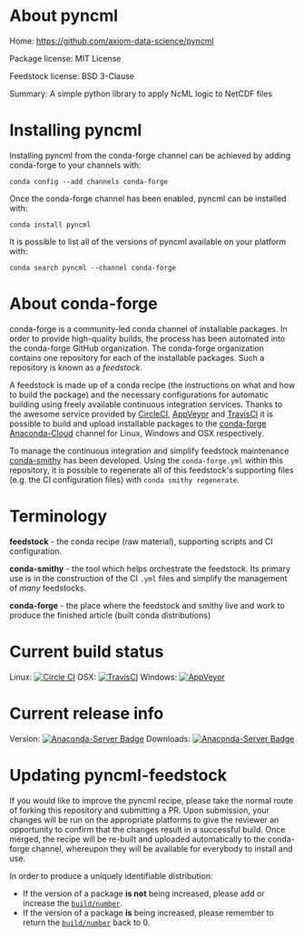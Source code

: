 About pyncml
============

Home: https://github.com/axiom-data-science/pyncml

Package license: MIT License

Feedstock license: BSD 3-Clause

Summary: A simple python library to apply NcML logic to NetCDF files



Installing pyncml
=================

Installing pyncml from the conda-forge channel can be achieved by adding conda-forge to your channels with:

```
conda config --add channels conda-forge
```

Once the conda-forge channel has been enabled, pyncml can be installed with:

```
conda install pyncml
```

It is possible to list all of the versions of pyncml available on your platform with:

```
conda search pyncml --channel conda-forge
```


About conda-forge
=================

conda-forge is a community-led conda channel of installable packages.
In order to provide high-quality builds, the process has been automated into the
conda-forge GitHub organization. The conda-forge organization contains one repository 
for each of the installable packages. Such a repository is known as a *feedstock*.

A feedstock is made up of a conda recipe (the instructions on what and how to build
the package) and the necessary configurations for automatic building using freely
available continuous integration services. Thanks to the awesome service provided by
[CircleCI](https://circleci.com/), [AppVeyor](http://www.appveyor.com/)
and [TravisCI](https://travis-ci.org/) it is possible to build and upload installable
packages to the [conda-forge](https://anaconda.org/conda-forge)
[Anaconda-Cloud](http://docs.anaconda.org/) channel for Linux, Windows and OSX respectively.

To manage the continuous integration and simplify feedstock maintenance
[conda-smithy](http://github.com/conda-forge/conda-smithy) has been developed.
Using the ``conda-forge.yml`` within this repository, it is possible to regenerate all of
this feedstock's supporting files (e.g. the CI configuration files) with ``conda smithy regenerate``.


Terminology
===========

**feedstock** - the conda recipe (raw material), supporting scripts and CI configuration.

**conda-smithy** - the tool which helps orchestrate the feedstock.
                   Its primary use is in the construction of the CI ``.yml`` files
                   and simplify the management of *many* feedstocks.

**conda-forge** - the place where the feedstock and smithy live and work to
                  produce the finished article (built conda distributions)

Current build status
====================

Linux: [![Circle CI](https://circleci.com/gh/conda-forge/pyncml-feedstock.svg?style=svg)](https://circleci.com/gh/conda-forge/pyncml-feedstock)
OSX: [![TravisCI](https://travis-ci.org/conda-forge/pyncml-feedstock.svg?branch=master)](https://travis-ci.org/conda-forge/pyncml-feedstock) 
Windows: [![AppVeyor](https://ci.appveyor.com/api/projects/status/github/conda-forge/pyncml-feedstock?svg=True)](https://ci.appveyor.com/project/conda-forge/pyncml-feedstock/branch/master)

Current release info
====================
Version: [![Anaconda-Server Badge](https://anaconda.org/conda-forge/pyncml/badges/version.svg)](https://anaconda.org/conda-forge/pyncml)
Downloads: [![Anaconda-Server Badge](https://anaconda.org/conda-forge/pyncml/badges/downloads.svg)](https://anaconda.org/conda-forge/pyncml)


Updating pyncml-feedstock
=========================

If you would like to improve the pyncml recipe, please take the normal
route of forking this repository and submitting a PR. Upon submission, your changes will
be run on the appropriate platforms to give the reviewer an opportunity to confirm that the
changes result in a successful build. Once merged, the recipe will be re-built and uploaded
automatically to the conda-forge channel, whereupon they will be available for everybody to
install and use.

In order to produce a uniquely identifiable distribution:
 * If the version of a package **is not** being increased, please add or increase
   the [``build/number``](http://conda.pydata.org/docs/building/meta-yaml.html#build-number-and-string). 
 * If the version of a package **is** being increased, please remember to return
   the [``build/number``](http://conda.pydata.org/docs/building/meta-yaml.html#build-number-and-string)
   back to 0.
